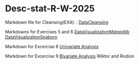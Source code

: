 # Desc-stat-R-W-2025

Markdown file for Cleansing(EX4): : [DataCleansing](Exercise4.md)


Markdowns for Evercises 5 and 6 [DataVisualizationMatplotlib](Exercise5.md)
                                [DataVisualizationSeaborn](Exercise6.md)


Markdown for Excercise 8 [Univariate Analysis](Markdown8.md)

Markdown for Excercise 9 [Bivariate Analysis](Markdown9.md)
Wiktor and Rodion
